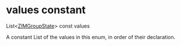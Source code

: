 


# values constant







List&lt;[ZIMGroupState](../../zego_uikit_prebuilt_live_audio_room/ZIMGroupState.md)> const values
  




<p>A constant List of the values in this enum, in order of their declaration.</p>










